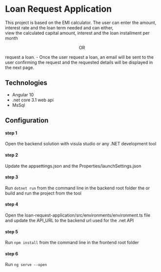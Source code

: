 # Loan Request Application
This project is based on the EMI calculator. The user can enter the amount, interest rate and the loan term needed and can either,<br/> 
view the calculated capital amount, interest and the loan installment per month
<p align="center">
    OR
</p>
request a loan. - Once the user request a loan, an email will be sent to the user confirming the request and the requested details will be displayed in the next page.

## Technologies
* Angular 10
* .net core 3.1 web api
* MsSql
 
## Configuration

#### step 1
Open the backend solution with visula studio or any .NET development tool

#### step 2
Update the appsettings.json and the Properties/launchSettings.json

#### step 3
Run `dotnet run` from the command line in the backend root folder the or build and run the project from the tool

#### step 4
Open the loan-request-application/src/environments/environment.ts file and update the API_URL to the backend url used for the .net API

#### step 5
Run `npm install` from the command line in the frontend root folder

#### step 6
Run `ng serve --open`
